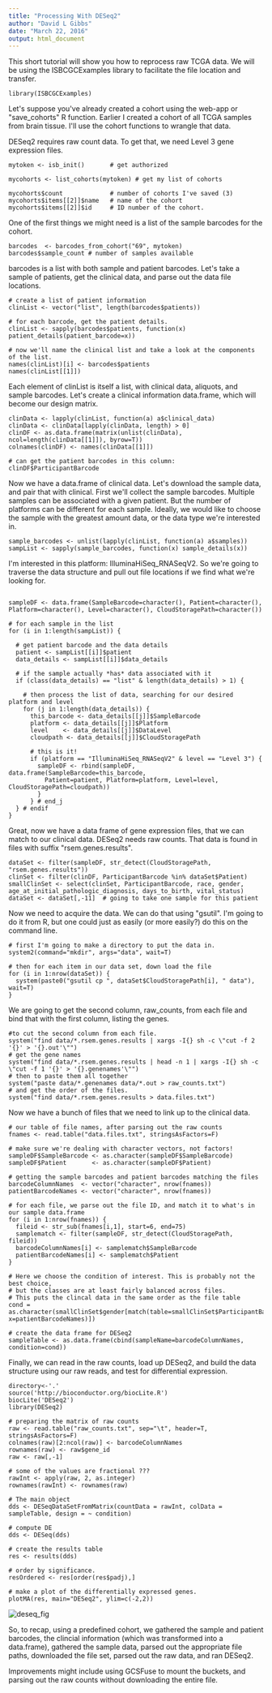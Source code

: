 ```yaml
---
title: "Processing With DESeq2"
author: "David L Gibbs"
date: "March 22, 2016"
output: html_document
---
```


This short tutorial will show you how to reprocess raw TCGA data. We will be using the ISBCGCExamples library to facilitate the file location and transfer.

```{r}
library(ISBCGCExamples)
```

Let's suppose you've already created a cohort using the web-app or "save_cohorts" R function. Earlier I created a cohort of all TCGA samples from brain tissue. I'll use the cohort functions to wrangle that data.

DESeq2 requires raw count data. To get that, we need Level 3 gene expression files.

```{r}
mytoken <- isb_init()       # get authorized

mycohorts <- list_cohorts(mytoken) # get my list of cohorts

mycohorts$count             # number of cohorts I've saved (3)
mycohorts$items[[2]]$name   # name of the cohort
mycohorts$items[[2]]$id     # ID number of the cohort.
```

One of the first things we might need is a list of the sample barcodes for the cohort.

```{r}
barcodes  <- barcodes_from_cohort("69", mytoken)
barcodes$sample_count # number of samples available
```

barcodes is a list with both sample and patient barcodes. Let's take a sample of patients, get the clinical data, and parse out the data file locations.

```{r}
# create a list of patient information
clinList <- vector("list", length(barcodes$patients))

# for each barcode, get the patient details.
clinList <- sapply(barcodes$patients, function(x) patient_details(patient_barcode=x))

# now we'll name the clinical list and take a look at the components of the list.
names(clinList)[i] <- barcodes$patients
names(clinList[[1]])
```

Each element of clinList is itself a list, with clinical data, aliquots, and sample barcodes.
Let's create a clinical information data.frame, which will become our design matrix.

```{r}
clinData <- lapply(clinList, function(a) a$clinical_data)
clinData <- clinData[lapply(clinData, length) > 0]
clinDF <- as.data.frame(matrix(unlist(clinData), ncol=length(clinData[[1]]), byrow=T))
colnames(clinDF) <- names(clinData[[1]])

# can get the patient barcodes in this column:
clinDF$ParticipantBarcode
```

Now we have a data.frame of clinical data. Let's download the sample data, and pair that with clinical.
First we'll collect the sample barcodes. Multiple samples can be associated with a given patient. But
the number of platforms can be different for each sample. Ideally, we would like to choose
the sample with the greatest amount data, or the data type we're interested in.

```{r}
sample_barcodes <- unlist(lapply(clinList, function(a) a$samples))
sampList <- sapply(sample_barcodes, function(x) sample_details(x))
```

I'm interested in this platform: IlluminaHiSeq_RNASeqV2.
So we're going to traverse the data structure and pull out file locations if
we find what we're looking for.

```{r}

sampleDF <- data.frame(SampleBarcode=character(), Patient=character(), Platform=character(), Level=character(), CloudStoragePath=character())

# for each sample in the list
for (i in 1:length(sampList)) {

  # get patient barcode and the data details
  patient <- sampList[[i]]$patient
  data_details <- sampList[[i]]$data_details

  # if the sample actually *has* data associated with it
  if (class(data_details) == "list" & length(data_details) > 1) {

    # then process the list of data, searching for our desired platform and level  
    for (j in 1:length(data_details)) {
      this_barcode <- data_details[[j]]$SampleBarcode
      platform <- data_details[[j]]$Platform
      level    <- data_details[[j]]$DataLevel
      cloudpath <- data_details[[j]]$CloudStoragePath

      # this is it!
      if (platform == "IlluminaHiSeq_RNASeqV2" & level == "Level 3") {
        sampleDF <- rbind(sampleDF, data.frame(SampleBarcode=this_barcode,
          Patient=patient, Platform=platform, Level=level, CloudStoragePath=cloudpath))
        }
      } # end_j
  } # endif
}
```

Great, now we have a data frame of gene expression files, that we can match to our clinical data.
DESeq2 needs raw counts. That data is found in files with suffix "rsem.genes.results".


```{r}
dataSet <- filter(sampleDF, str_detect(CloudStoragePath, "rsem.genes.results"))
clinSet <- filter(clinDF, ParticipantBarcode %in% dataSet$Patient)
smallClinSet <- select(clinSet, ParticipantBarcode, race, gender, age_at_initial_pathologic_diagnosis, days_to_birth, vital_status)
dataSet <- dataSet[,-11]  # going to take one sample for this patient
```

Now we need to acquire the data. We can do that using "gsutil". I'm going to do
it from R, but one could just as easily (or more easily?) do this on the command line.

```{r}
# first I'm going to make a directory to put the data in.
system2(command="mkdir", args="data", wait=T)

# then for each item in our data set, down load the file
for (i in 1:nrow(dataSet)) {
  system(paste0("gsutil cp ", dataSet$CloudStoragePath[i], " data"), wait=T)
}
```

We are going to get the second column, raw_counts, from each file and bind that with the first
column, listing the genes.

```{r}
#to cut the second column from each file.
system("find data/*.rsem.genes.results | xargs -I{} sh -c \"cut -f 2 '{}' > '{}.out'\"")
# get the gene names
system("find data/*.rsem.genes.results | head -n 1 | xargs -I{} sh -c \"cut -f 1 '{}' > '{}.genenames'\"")
# then to paste them all together
system("paste data/*.genenames data/*.out > raw_counts.txt")
# and get the order of the files.
system("find data/*.rsem.genes.results > data.files.txt")
```

Now we have a bunch of files that we need to link up to the clinical data.

```{r}
# our table of file names, after parsing out the raw counts
fnames <- read.table("data.files.txt", stringsAsFactors=F)

# make sure we're dealing with character vectors, not factors!
sampleDF$SampleBarcode <- as.character(sampleDF$SampleBarcode)
sampleDF$Patient       <- as.character(sampleDF$Patient)

# getting the sample barcodes and patient barcodes matching the files
barcodeColumnNames  <- vector("character", nrow(fnames))
patientBarcodeNames <- vector("character", nrow(fnames))

# for each file, we parse out the file ID, and match it to what's in our sample data.frame
for (i in 1:nrow(fnames)) {
  fileid <- str_sub(fnames[i,1], start=6, end=75)
  samplematch <- filter(sampleDF, str_detect(CloudStoragePath, fileid))
  barcodeColumnNames[i] <- samplematch$SampleBarcode
  patientBarcodeNames[i] <- samplematch$Patient
}

# Here we choose the condition of interest. This is probably not the best choice,
# but the classes are at least fairly balanced across files.
# This puts the clincal data in the same order as the file table
cond = as.character(smallClinSet$gender[match(table=smallClinSet$ParticipantBarcode, x=patientBarcodeNames)])

# create the data frame for DESeq2
sampleTable <- as.data.frame(cbind(sampleName=barcodeColumnNames, condition=cond))
```

Finally, we can read in the raw counts, load up DESeq2, and build the data
structure using our raw reads, and test for differential expression.

```{r}
directory<-'.'
source('http://bioconductor.org/biocLite.R')
biocLite('DESeq2')
library(DESeq2)

# preparing the matrix of raw counts
raw <- read.table("raw_counts.txt", sep="\t", header=T, stringsAsFactors=F)
colnames(raw)[2:ncol(raw)] <- barcodeColumnNames
rownames(raw) <- raw$gene_id
raw <- raw[,-1]

# some of the values are fractional ???
rawInt <- apply(raw, 2, as.integer)
rownames(rawInt) <- rownames(raw)

# The main object
dds <- DESeqDataSetFromMatrix(countData = rawInt, colData = sampleTable, design = ~ condition)

# compute DE
dds <- DESeq(dds)

# create the results table
res <- results(dds)

# order by significance.
resOrdered <- res[order(res$padj),]

# make a plot of the differentially expressed genes.
plotMA(res, main="DESeq2", ylim=c(-2,2))
```
![deseq_fig](figure/DESeq2_Example.png)

So, to recap, using a predefined cohort, we gathered the sample and patient barcodes, the clincial information (which was transformed into a data.frame),
gathered the sample data, parsed out the appropriate file paths, downloaded the file set, parsed out the raw data, and ran DESeq2.

Improvements might include using GCSFuse to mount the buckets, and parsing out the raw counts without downloading the entire file.
